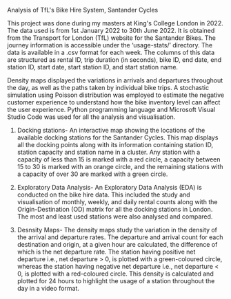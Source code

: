 
Analysis of TfL's Bike Hire System, Santander Cycles 

This project was done during my masters at King's College London in 2022.
The data used is from 1st January 2022 to 30th June 2022. It is obtained from the Transport for London (TfL) website for the Santander Bikes. The journey information is accessible under the ‘usage-stats/’ directory. The data is available in a .csv format for each week. The columns of this data are structured as rental ID, trip duration (in seconds), bike ID, end date, end station ID, start date, start station ID, and start station name. 

 
 Density maps displayed the variations in arrivals and departures throughout the day, as well as the paths taken by individual bike trips. 
A stochastic simulation using Poisson distribution was employed to estimate the negative customer experience to understand how the bike inventory level can affect the user experience. 
Python programming language and Microsoft Visual Studio Code was used for all the analysis and visualisation.

1. Docking stations- An interactive map showing the locations of the available docking stations for the Santander Cycles. This map displays all the docking points along with its information containing station ID, station capacity and station name in a cluster. Any station with a capacity of less than 15 is marked with a red circle, a capacity between 15 to 30 is marked with an orange circle, and the remaining stations with a capacity of over 30 are marked with a green circle.

2. Exploratory Data Analysis- An Exploratory Data Analysis (EDA) is conducted on the bike hire data. This included the study and visualisation of monthly, weekly, and daily rental counts along with the Origin-Destination (OD) matrix for all the docking stations in London. The most and least used stations were also analysed and compared.

3. Desnsity Maps- The density maps study the variation in the density of the arrival and departure rates. The departure and arrival count for each destination and origin, at a given hour are calculated, the difference of which is the net departure rate. The station having positive net departure i.e., net departure > 0, is plotted with a green-coloured circle, whereas the station having negative net departure i.e., net departure < 0, is plotted with a red-coloured circle. This density is calculated and plotted for 24 hours to highlight the usage of a station throughout the day in a video format. 
